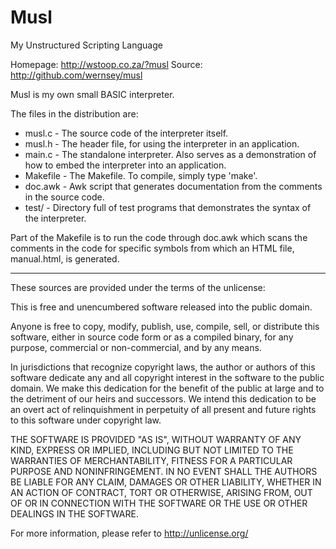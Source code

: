 Musl
====

My Unstructured Scripting Language

Homepage: http://wstoop.co.za/?musl
Source: http://github.com/wernsey/musl

Musl is my own small BASIC interpreter.

The files in the distribution are:
* musl.c - The source code of the interpreter itself.
* musl.h - The header file, for using the interpreter in an application.
* main.c - The standalone interpreter. Also serves as a demonstration of
	how to embed the interpreter into an application.
* Makefile - The Makefile. To compile, simply type 'make'.
* doc.awk - Awk script that generates documentation from the comments in
    the source code.
* test/ - Directory full of test programs that demonstrates the syntax of
    the interpreter.

Part of the Makefile is to run the code through doc.awk which scans the
comments in the code for specific symbols from which an HTML file, manual.html,
is generated.

-------------------------------------------------------------------------------
These sources are provided under the terms of the unlicense: 

This is free and unencumbered software released into the public domain.

Anyone is free to copy, modify, publish, use, compile, sell, or
distribute this software, either in source code form or as a compiled
binary, for any purpose, commercial or non-commercial, and by any
means.

In jurisdictions that recognize copyright laws, the author or authors
of this software dedicate any and all copyright interest in the
software to the public domain. We make this dedication for the benefit
of the public at large and to the detriment of our heirs and
successors. We intend this dedication to be an overt act of
relinquishment in perpetuity of all present and future rights to this
software under copyright law.

THE SOFTWARE IS PROVIDED "AS IS", WITHOUT WARRANTY OF ANY KIND,
EXPRESS OR IMPLIED, INCLUDING BUT NOT LIMITED TO THE WARRANTIES OF
MERCHANTABILITY, FITNESS FOR A PARTICULAR PURPOSE AND NONINFRINGEMENT.
IN NO EVENT SHALL THE AUTHORS BE LIABLE FOR ANY CLAIM, DAMAGES OR
OTHER LIABILITY, WHETHER IN AN ACTION OF CONTRACT, TORT OR OTHERWISE,
ARISING FROM, OUT OF OR IN CONNECTION WITH THE SOFTWARE OR THE USE OR
OTHER DEALINGS IN THE SOFTWARE.

For more information, please refer to <http://unlicense.org/>
 